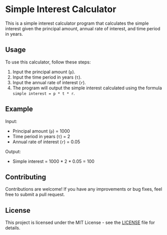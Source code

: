 # Simple Interest Calculator

This is a simple interest calculator program that calculates the simple interest given the principal amount, annual rate of interest, and time period in years.

## Usage

To use this calculator, follow these steps:

1. Input the principal amount (`p`).
2. Input the time period in years (`t`).
3. Input the annual rate of interest (`r`).
4. The program will output the simple interest calculated using the formula `simple interest = p * t * r`.

## Example

Input:
- Principal amount (`p`) = 1000
- Time period in years (`t`) = 2
- Annual rate of interest (`r`) = 0.05

Output:
- Simple interest = 1000 * 2 * 0.05 = 100

## Contributing

Contributions are welcome! If you have any improvements or bug fixes, feel free to submit a pull request.

## License

This project is licensed under the MIT License - see the [LICENSE](LICENSE) file for details.
